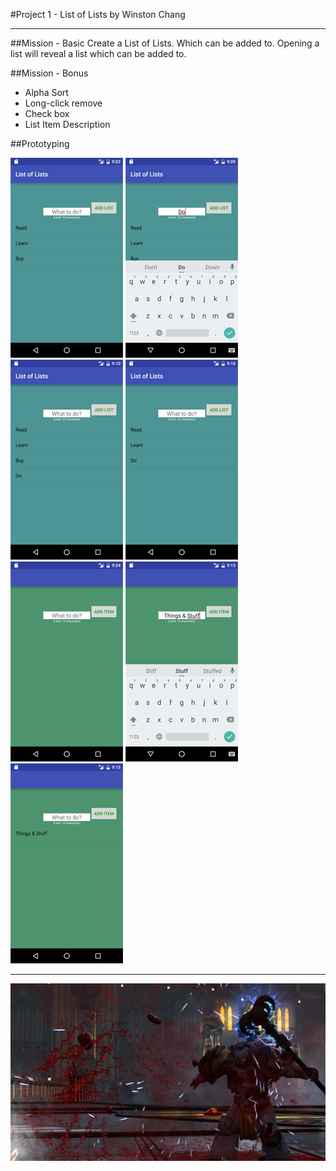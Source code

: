 #Project 1 - List of Lists
by Winston Chang

---
##Mission - Basic
Create a List of Lists. Which can be added to. Opening a list will reveal a list which can be added to.

##Mission - Bonus 
- Alpha Sort
- Long-click remove
- Check box
- List Item Description 

##Prototyping

![Home](screenshots/home_.png)
![Home](screenshots/home_addList_.png)
![Home](screenshots/home_addList_after.png)
![Home](screenshots/home_addList_remove.png)
<br/>
![Home](screenshots/home_child_.png)
![Home](screenshots/home_child_addItem_.png)
![Home](screenshots/home_child_addItem_after.png)




---
![BLORP](screenshots/default.jpg)